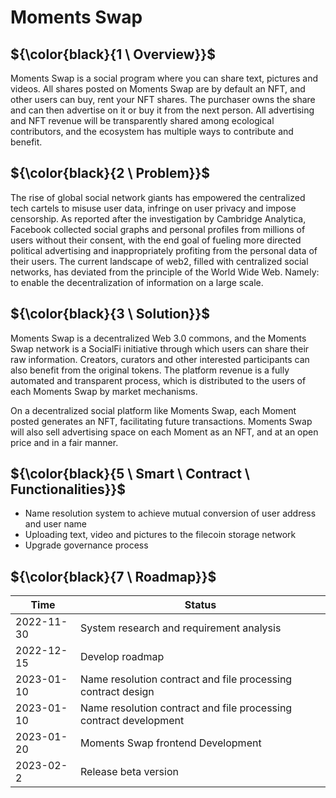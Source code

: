 # Moments Swap

## ${\color{black}{1 \ Overview}}$

Moments Swap is a social program where you can share text, pictures and videos. All shares posted on Moments Swap are by default an NFT, and other users can buy, rent your NFT shares. The purchaser owns the share and can then advertise on it or buy it from the next person. All advertising and NFT revenue will be transparently shared among ecological contributors, and the ecosystem has multiple ways to contribute and benefit.

## ${\color{black}{2 \ Problem}}$

The rise of global social network giants has empowered the centralized tech cartels to misuse user data, infringe on user privacy and impose censorship. As reported after the investigation by Cambridge Analytica, Facebook collected social graphs and personal profiles from millions of users without their consent, with the end goal of fueling more directed political advertising and inappropriately profiting from the personal data of their users. The current landscape of web2, filled with centralized social networks, has deviated from the principle of the World Wide Web. Namely: to enable the decentralization of information on a large scale.

## ${\color{black}{3 \ Solution}}$
Moments Swap is a decentralized Web 3.0 commons, and the Moments Swap network is a SocialFi initiative through which users can share their raw information. Creators, curators and other interested participants can also benefit from the original tokens. The platform revenue is a fully automated and transparent process, which is distributed to the users of each Moments Swap by market mechanisms.

On a decentralized social platform like Moments Swap, each Moment posted generates an NFT, facilitating future transactions. Moments Swap will also sell advertising space on each Moment as an NFT, and at an open price and in a fair manner.

## ${\color{black}{5 \ Smart \ Contract \ Functionalities}}$
* Name resolution system to achieve mutual conversion of user address and user name
* Uploading text, video and pictures to the filecoin storage network
* Upgrade governance process

## ${\color{black}{7 \ Roadmap}}$
| Time  | Status |
| ------------- | ------------- |
| 2022-11-30  | System research and requirement analysis |
| 2022-12-15  | Develop roadmap |
| 2023-01-10  |  Name resolution contract and file processing contract design |
| 2023-01-10  |  Name resolution contract and file processing contract development |
| 2023-01-20  |  Moments Swap frontend Development |
| 2023-02-2   |  Release beta version |

